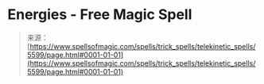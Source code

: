<!--yml
category: 未分类
date: 2024-06-12 18:39:59
-->

# Energies - Free Magic Spell

> 来源：[https://www.spellsofmagic.com/spells/trick_spells/telekinetic_spells/5599/page.html#0001-01-01](https://www.spellsofmagic.com/spells/trick_spells/telekinetic_spells/5599/page.html#0001-01-01)